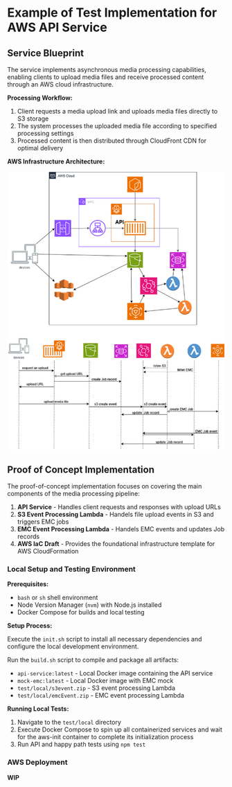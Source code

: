 # Example of Test Implementation for AWS API Service

## Service Blueprint

The service implements asynchronous media processing capabilities,
enabling clients to upload media files and receive processed content
through an AWS cloud infrastructure.

**Processing Workflow:**
1. Client requests a media upload link and uploads media files directly to S3 storage
2. The system processes the uploaded media file according to specified processing settings
3. Processed content is then distributed through CloudFront CDN for optimal delivery

**AWS Infrastructure Architecture:**

![AWS Infra](./docs/AWS.png "AWS Infrastructure Diagram")

## Proof of Concept Implementation

The proof-of-concept implementation focuses on covering the main components
of the media processing pipeline:

1. **API Service** - Handles client requests and responses with upload URLs
2. **S3 Event Processing Lambda** - Handels file upload events in S3 and triggers EMC jobs
3. **EMC Event Processing Lambda** - Handels EMC events and updates Job records
4. **AWS IaC Draft** - Provides the foundational infrastructure template for AWS CloudFormation

### Local Setup and Testing Environment

**Prerequisites:**
- `bash` or `sh` shell environment
- Node Version Manager (`nvm`) with Node.js installed
- Docker Compose for builds and local testing

**Setup Process:**

Execute the `init.sh` script to install all necessary dependencies
and configure the local development environment.

Run the `build.sh` script to compile and package all artifacts:
- `api-service:latest` - Local Docker image containing the API service
- `mock-emc:latest` - Local Docker image with EMC mock
- `test/local/s3event.zip` - S3 event processing Lambda
- `test/local/emcEvent.zip` - EMC event processing Lambda

**Running Local Tests:**

1. Navigate to the `test/local` directory
2. Execute Docker Compose to spin up all containerized services and wait for the aws-init container to complete its initialization process
3. Run API and happy path tests using `npm test`

### AWS Deployment

**WIP**
